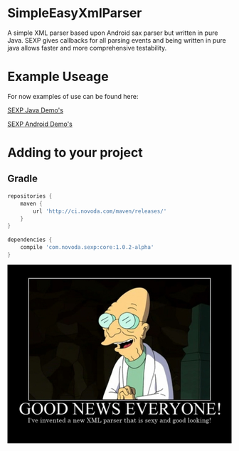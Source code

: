 SimpleEasyXmlParser
===================

A simple XML parser based upon Android sax parser but written in pure Java. SEXP gives callbacks for all parsing events and being written in pure java allows faster and more comprehensive testability.

Example Useage
===============


For now examples of use can be found here:


[SEXP Java Demo's](https://github.com/novoda/SimpleEasyXmlParser/tree/master/demo/src/main/java/com/novoda/demo)

[SEXP Android Demo's](https://github.com/novoda/SimpleEasyXmlParser/tree/master/demo/src/main/java/com/novoda/demoAndroid)

Adding to your project
======

Gradle
-
````groovy
repositories {
    maven {
        url 'http://ci.novoda.com/maven/releases/'
    }
}
`````

````groovy
dependencies {
    compile 'com.novoda.sexp:core:1.0.2-alpha'
}
````

![SEXP](/professor_sexp.jpg)
